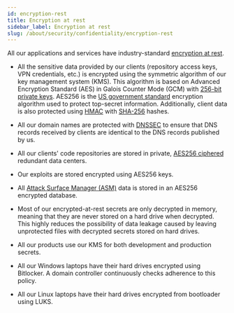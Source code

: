 ```yaml
---
id: encryption-rest
title: Encryption at rest
sidebar_label: Encryption at rest
slug: /about/security/confidentiality/encryption-rest
---
```


All our applications and services
have industry-standard
[encryption at rest](/criteria/cryptography/224).

- All the sensitive data
provided by our clients
(repository access keys, VPN credentials, etc.)
is encrypted using the symmetric algorithm
of our key management system (KMS).
This algorithm is based on
Advanced Encryption Standard (AES)
in Galois Counter Mode (GCM) with
[256-bit](/criteria/cryptography/150)
[private keys](/criteria/cryptography/145).
AES256 is the
[US government standard](https://nvlpubs.nist.gov/nistpubs/FIPS/NIST.FIPS.197.pdf)
encryption algorithm used to protect top-secret information.
Additionally,
client data is also protected using
[HMAC](https://en.wikipedia.org/wiki/HMAC)
with [SHA-256](https://en.wikipedia.org/wiki/SHA-2) hashes.

- All our domain names are protected with
[DNSSEC](https://www.icann.org/resources/pages/dnssec-what-is-it-why-important-2019-03-05-en)
to ensure that DNS records
received by clients are identical
to the DNS records published by us.

- All our clients' code repositories
are stored in private,
[AES256 ciphered](/criteria/data/185)
redundant data centers.

- Our exploits are stored encrypted
using AES256 keys.

- All [Attack Surface Manager (ASM)](https://app.fluidattacks.com/)
data is stored
in an AES256 encrypted database.

- Most of our encrypted-at-rest secrets
are only decrypted in memory,
meaning that they are never stored
on a hard drive when decrypted.
This highly reduces the possibility
of data leakage caused
by leaving unprotected files
with decrypted secrets
stored on hard drives.

- All our products use our KMS
for both development and production secrets.

- All our Windows laptops
have their hard drives encrypted
using Bitlocker.
A domain controller continuously checks
adherence to this policy.

- All our Linux laptops
have their hard drives encrypted
from bootloader using LUKS.
